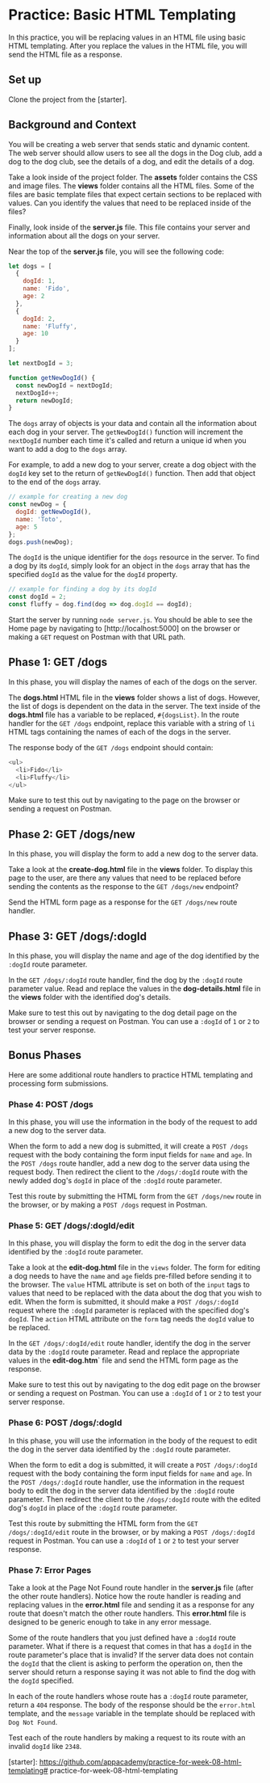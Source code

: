 # Practice: Basic HTML Templating

In this practice, you will be replacing values in an HTML file using basic
HTML templating. After you replace the values in the HTML file, you will
send the HTML file as a response.

## Set up

Clone the project from the [starter].

## Background and Context

You will be creating a web server that sends static and dynamic content. The
web server should allow users to see all the dogs in the Dog club, add a dog
to the dog club, see the details of a dog, and edit the details of a dog.

Take a look inside of the project folder. The **assets** folder contains the
CSS and image files. The **views** folder contains all the HTML files. Some of
the files are basic template files that expect certain sections to be replaced
with values. Can you identify the values that need to be replaced inside of the
files?

Finally, look inside of the **server.js** file. This file contains your server
and information about all the dogs on your server.

Near the top of the **server.js** file, you will see the following code:

```js
let dogs = [
  {
    dogId: 1,
    name: 'Fido',
    age: 2
  },
  {
    dogId: 2,
    name: 'Fluffy',
    age: 10
  }
];

let nextDogId = 3;

function getNewDogId() {
  const newDogId = nextDogId;
  nextDogId++;
  return newDogId;
}
```

The `dogs` array of objects is your data and contain all the information about
each dog in your server. The `getNewDogId()` function will increment the
`nextDogId` number each time it's called and return a unique id when you want
to add a dog to the `dogs` array.

For example, to add a new dog to your server, create a dog object with the
`dogId` key set to the return of `getNewDogId()` function. Then add that object
to the end of the `dogs` array.

```js
// example for creating a new dog
const newDog = {
  dogId: getNewDogId(),
  name: 'Toto',
  age: 5
};
dogs.push(newDog);
```

The `dogId` is the unique identifier for the `dogs` resource in the server. To
find a dog by its `dogId`, simply look for an object in the `dogs` array that
has the specified `dogId` as the value for the `dogId` property.

```js
// example for finding a dog by its dogId
const dogId = 2;
const fluffy = dog.find(dog => dog.dogId == dogId);
```

Start the server by running `node server.js`. You should be able to see the
Home page by navigating to [http://localhost:5000] on the browser or making a
`GET` request on Postman with that URL path.

## Phase 1: GET /dogs

In this phase, you will display the names of each of the dogs on the server.

The **dogs.html** HTML file in the **views** folder shows a list of dogs.
However, the list of dogs is dependent on the data in the server. The text
inside of the **dogs.html** file has a variable to be replaced, `#{dogsList}`.
In the route handler for the `GET /dogs` endpoint, replace this variable with a
string of `li` HTML tags containing the names of each of the dogs in the server.

The response body of the `GET /dogs` endpoint should contain:

```js
<ul>
  <li>Fido</li>
  <li>Fluffy</li>
</ul>
```

Make sure to test this out by navigating to the page on the browser or sending
a request on Postman.

## Phase 2: GET /dogs/new

In this phase, you will display the form to add a new dog to the server data.

Take a look at the **create-dog.html** file in the **views** folder. To display
this page to the user, are there any values that need to be replaced before
sending the contents as the response to the `GET /dogs/new` endpoint?

Send the HTML form page as a response for the `GET /dogs/new` route handler.

## Phase 3: GET /dogs/:dogId

In this phase, you will display the name and age of the dog identified by the
`:dogId` route parameter.

In the `GET /dogs/:dogId` route handler, find the dog by the `:dogId` route
parameter value. Read and replace the values in the **dog-details.html** file in
the **views** folder with the identified dog's details.

Make sure to test this out by navigating to the dog detail page on the browser
or sending a request on Postman. You can use a `:dogId` of `1` or `2` to test
your server response.

## Bonus Phases

Here are some additional route handlers to practice HTML templating and
processing form submissions.

### Phase 4: POST /dogs

In this phase, you will use the information in the body of the request to
add a new dog to the server data.

When the form to add a new dog is submitted, it will create a `POST /dogs`
request with the body containing the form input fields for `name` and `age`. In
the `POST /dogs` route handler, add a new dog to the server data using the
request body. Then redirect the client to the `/dogs/:dogId` route with the
newly added dog's `dogId` in place of the `:dogId` route parameter.

Test this route by submitting the HTML form from the `GET /dogs/new` route in
the browser, or by making a `POST /dogs` request in Postman.

### Phase 5: GET /dogs/:dogId/edit

In this phase, you will display the form to edit the dog in the server data
identified by the `:dogId` route parameter.

Take a look at the **edit-dog.html** file in the `views` folder. The form for
editing a dog needs to have the `name` and `age` fields pre-filled before
sending it to the browser. The `value` HTML attribute is set on both of the
`input` tags to values that need to be replaced with the data about the dog
that you wish to edit. When the form is submitted, it should make a
`POST /dogs/:dogId` request where the `:dogId` parameter is replaced with the
specified dog's `dogId`. The `action` HTML attribute on the `form` tag needs
the `dogId` value to be replaced.

In the `GET /dogs/:dogId/edit` route handler, identify the dog in the server
data by the `:dogId` route parameter. Read and replace the appropriate values
in the **edit-dog.htm**` file and send the HTML form page as the response.

Make sure to test this out by navigating to the dog edit page on the browser
or sending a request on Postman. You can use a `:dogId` of `1` or `2` to test
your server response.

### Phase 6: POST /dogs/:dogId

In this phase, you will use the information in the body of the request to
edit the dog in the server data identified by the `:dogId` route parameter.

When the form to edit a dog is submitted, it will create a `POST /dogs/:dogId`
request with the body containing the form input fields for `name` and `age`. In
the `POST /dogs/:dogId` route handler, use the information in the request body
to edit the dog in the server data identified by the `:dogId` route parameter.
Then redirect the client to the `/dogs/:dogId` route with the edited dog's
`dogId` in place of the `:dogId` route parameter.

Test this route by submitting the HTML form from the `GET /dogs/:dogId/edit`
route in the browser, or by making a `POST /dogs/:dogId` request in Postman.
You can use a `:dogId` of `1` or `2` to test your server response.

### Phase 7: Error Pages

Take a look at the Page Not Found route handler in the **server.js** file (after
the other route handlers). Notice how the route handler is reading and replacing
values in the **error.html** file and sending it as a response for any route
that doesn't match the other route handlers. This **error.html** file is
designed to be generic enough to take in any error message.

Some of the route handlers that you just defined have a `:dogId` route
parameter. What if there is a request that comes in that has a `dogId` in the
route parameter's place that is invalid? If the server data does not contain
the `dogId` that the client is asking to perform the operation on, then the
server should return a response saying it was not able to find the dog with the
`dogId` specified.

In each of the route handlers whose route has a `:dogId` route parameter, return
a `404` response. The body of the response should be the `error.html` template,
and the `message` variable in the template should be replaced with
`Dog Not Found`.

Test each of the route handlers by making a request to its route with an invalid
`dogId` like `2348`.

[starter]: https://github.com/appacademy/practice-for-week-08-html-templating# practice-for-week-08-html-templating
